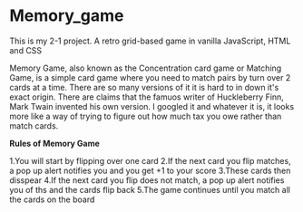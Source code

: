 # Memory_game
This is my 2-1 project.
A retro grid-based game in vanilla JavaScript, HTML and CSS


Memory Game, also known as the Concentration card game or Matching Game, is a simple card game where you need to match pairs by turn over 2 cards at a time. There are so many versions of it it is hard to in down it's exact origin. There are claims that the famuos writer of Huckleberry Finn, Mark Twain invented his own version. I googled it and whatever it is, it looks more like a way of trying to figure out how much tax you owe rather than match cards.

**Rules of Memory Game**

1.You will start by flipping over one card
2.If the next card you flip matches, a pop up alert notifies you and you get +1 to your score
3.These cards then disspear
4.If the next card you flip does not match, a pop up alert notifies you of ths and the cards flip back
5.The game continues until you match all the cards on the board
